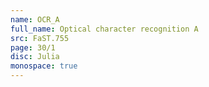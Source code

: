 ```yaml
---
name: OCR_A
full_name: Optical character recognition A
src: FaST.755
page: 30/1
disc: Julia
monospace: true
---
```

